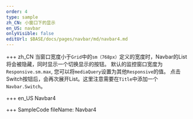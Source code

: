 ```yaml
--- 
order: 4
type: sample
zh_CN: 小窗口下的显示
en_US: navbar
onlyVisible: false
editUrl: $BASE/docs/pages/navbar/md/navbar4.md
---
```


+++ zh_CN
当窗口宽度小于<Code>Grid</Code>中的<Code>sm（768px）</Code>定义的宽度时，Navbar的List将会被隐藏，同时显示一个切换显示的按钮。
默认的监控窗口宽度为<Code>Responsive.sm.max</Code>, 您可以将<Code>mediaQuery</Code>设置为其他<Code>Responsive</Code>的值。
   点击Switch按钮后，会再次展开List。这里注意需要在<Code>Title</Code>中添加一个<Code>Navbar.Switch</Code>。


+++ en_US
Navbar4

+++ SampleCode
fileName: Navbar4
